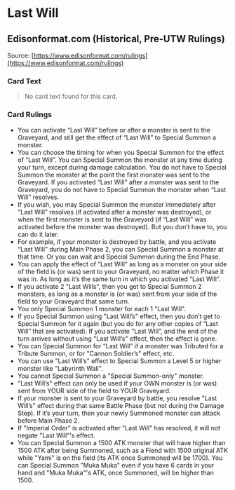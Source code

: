 # Last Will

## Edisonformat.com (Historical, Pre-UTW Rulings)

Source: [https://www.edisonformat.com/rulings](https://www.edisonformat.com/rulings)

### Card Text

> No card text found for this card.

### Card Rulings

*   You can activate “Last Will” before or after a monster is sent to the Graveyard, and still get the effect of “Last Will” to Special Summon a monster.
*   You can choose the timing for when you Special Summon for the effect of “Last Will”. You can Special Summon the monster at any time during your turn, except during damage calculation. You do not have to Special Summon the monster at the point the first monster was sent to the Graveyard. If you activated “Last Will” after a monster was sent to the Graveyard, you do not have to Special Summon the monster when “Last Will” resolves.
*   If you wish, you may Special Summon the monster immediately after “Last Will” resolves (if activated after a monster was destroyed), or when the first monster is sent to the Graveyard (if “Last Will” was activated before the monster was destroyed). But you don’t have to, you can do it later.
*   For example, if your monster is destroyed by battle, and you activate “Last Will” during Main Phase 2, you can Special Summon a monster at that time. Or you can wait and Special Summon during the End Phase.
*   You can apply the effect of “Last Will” as long as a monster on your side of the field is (or was) sent to your Graveyard, no matter which Phase it was in. As long as it’s the same turn in which you activated “Last Will”.
*   If you activate 2 "Last Wills", then you get to Special Summon 2 monsters, as long as a monster is (or was) sent from your side of the field to your Graveyard that same turn.
*   You only Special Summon 1 monster for each 1 "Last Will".
*   If you Special Summon using "Last Will’s" effect, then you don’t get to Special Summon for it again (but you do for any other copies of “Last Will” that are activated). If you activate “Last Will”, and the end of the turn arrives without using "Last Will’s" effect, then the effect is gone.
*   You can Special Summon for “Last Will” if a monster was Tributed for a Tribute Summon, or for "Cannon Soldier’s" effect, etc.
*   You can use "Last Will’s" effect to Special Summon a Level 5 or higher monster like "Labyrinth Wall".
*   You cannot Special Summon a "Special Summon-only" monster.
*   "Last Will’s" effect can only be used if your OWN monster is (or was) sent from YOUR side of the field to YOUR Graveyard.
*   If your monster is sent to your Graveyard by battle, you resolve "Last Will’s" effect during that same Battle Phase (but not during the Damage Step). If it’s your turn, then your newly Summoned monster can attack before Main Phase 2.
*   If "Imperial Order" is activated after "Last Will" has resolved, it will not negate "Last Will"'s effect.
*   You can Special Summon a 1500 ATK monster that will have higher than 1500 ATK after being Summoned, such as a Fiend with 1500 original ATK while "Yami" is on the field (its ATK once Summoned will be 1700). You can Special Summon "Muka Muka" even if you have 6 cards in your hand and "Muka Muka"'s ATK, once Summoned, will be higher than 1500.
